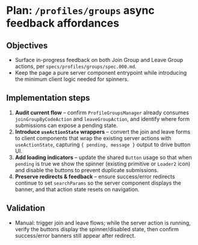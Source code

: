 # Plan: `/profiles/groups` async feedback affordances

## Objectives
- Surface in-progress feedback on both Join Group and Leave Group actions, per `specs/profiles/groups/spec.000.md`.
- Keep the page a pure server component entrypoint while introducing the minimum client logic needed for spinners.

## Implementation steps
1. **Audit current flow** – confirm `ProfileGroupsManager` already consumes `joinGroupByCodeAction` and `leaveGroupAction`, and identify where form submissions can expose a pending state.
2. **Introduce `useActionState` wrappers** – convert the join and leave forms to client components that wrap the existing server actions with `useActionState`, capturing `{ pending, message }` output to drive button UI.
3. **Add loading indicators** – update the shared `Button` usage so that when `pending` is true we show the spinner (existing primitive or `Loader2` icon) and disable the buttons to prevent duplicate submissions.
4. **Preserve redirects & feedback** – ensure success/error redirects continue to set `searchParams` so the server component displays the banner, and that action state resets on navigation.

## Validation
- Manual: trigger join and leave flows; while the server action is running, verify the buttons display the spinner/disabled state, then confirm success/error banners still appear after redirect.

